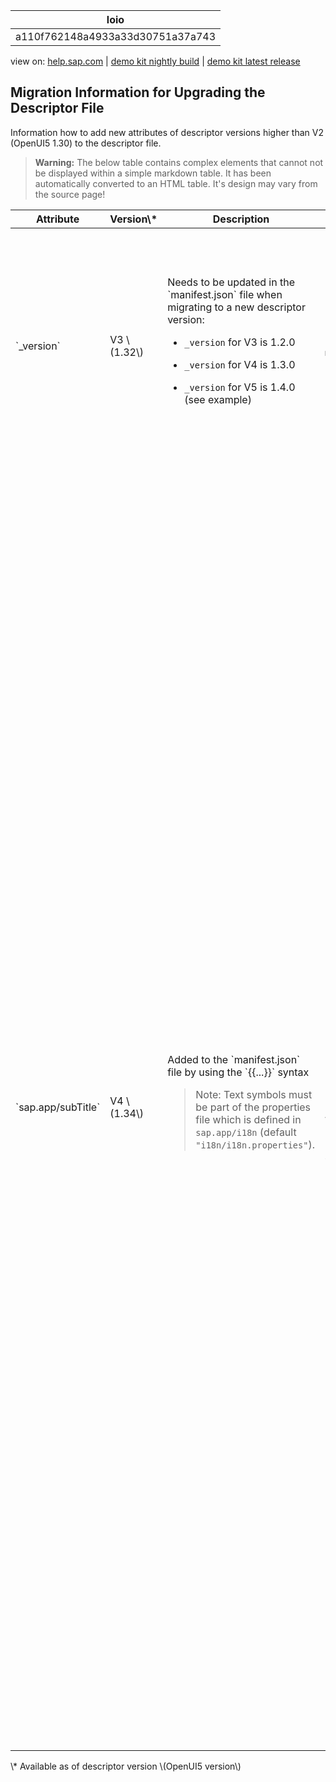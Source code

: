 | loio |
| -----|
| a110f762148a4933a33d30751a37a743 |

<div id="loio">

view on: [help.sap.com](https://help.sap.com/viewer/DRAFT/3237636b137e43519a20ad5513c49ccb/latest/en-US/a110f762148a4933a33d30751a37a743.html) | [demo kit nightly build](https://openui5nightly.hana.ondemand.com/#/topic/a110f762148a4933a33d30751a37a743) | [demo kit latest release](https://openui5.hana.ondemand.com/#/topic/a110f762148a4933a33d30751a37a743)</div>
<!-- loioa110f762148a4933a33d30751a37a743 -->

## Migration Information for Upgrading the Descriptor File

Information how to add new attributes of descriptor versions higher than V2 \(OpenUI5 1.30\) to the descriptor file.

 > **Warning:** The below table contains complex elements that cannot not be displayed within a simple markdown table. It has been automatically converted to an HTML table. It's design may vary from the source page!

<table>
	<thead>
		<tr>
			<th>Attribute</th>
			<th>Version\*</th>
			<th>Description</th>
			<th>Example</th>
		</tr>
	</thead>
	<tbody>
		<tr>
			<td> `_version` </td>
			<td>V3 \(1.32\)</td>
			<td>Needs to be updated in the `manifest.json` file when migrating to a new descriptor version:

 -   `_version` for V3 is 1.2.0
 -   `_version` for V4 is 1.3.0

 -   `_version` for V5 is 1.4.0 \(see example\)
			</td>
			<td> 

```
{
    "_version": "1.4.0",
    "sap.app": {
        ...
```
			</td>
		</tr>
		<tr>
			<td> `sap.app/crossNavigation` </td>
			<td>V3 \(1.32\)</td>
			<td>Contains navigation information and is a mandatory attribute in the `manifest.json` file for SAP Fiori apps; the attribute contains two sections:

 -   `sap.app/crossNavigation/inbounds` - Contains inbound intents and signature information
 -   `sap.app/crossNavigation/outbounds` - Contains required intents that are called explicitely by the app, for example, if a business process is split among different apps A and B. If A calls B, A has outbound the intent to address B.
			</td>
		</tr>
		<tr>
			<td> `sap.app/subTitle` </td>
			<td>V4 \(1.34\)</td>
			<td>Added to the `manifest.json` file by using the `{{...}}` syntax

 > Note:
 > Text symbols must be part of the properties file which is defined in `sap.app/i18n` \(default `"i18n/i18n.properties"`\).
			</td>
			<td> 

```
"sap.app": {
    "_version": "1.3.0",
    ...
    "title": "{{title}}",
    "subTitle": "{{subtitle}}",
```
			</td>
		</tr>
		<tr>
			<td> `sap.app/crossNavigation/inbounds/<inboundname>/subTitle` </td>
			<td>V4 \(1.34\)</td>
			<td>Used to overwrite the `subTitle` attribute per inbound; use the `{{...}}` syntax to add the attribute to the `manifest.json` file

 > Note:
 > Text symbols must be part of the properties file which is defined in `sap.app/i18n` \(default `"i18n/i18n.properties"`\).
			</td>
			<td> 

```
"sap.app": {
    "_version": "1.3.0",
    ...
    "crossNavigation": {
        "inbounds": {
            "contactCreate":
                {
                    "semanticObject": "Contact",
                    "action": "create",
                    "icon": "sap-icon://add-contact",
                    "title": "{{title}}",
                    "subTitle": "{{subtitleOther}}",
```
			</td>
		</tr>
		<tr>
			<td> `sap.ui/fullWidth` </td>
			<td>V4 \(1.34\)</td>
```

 |
| `sapui5/routing/config/async` |V4 \(1.34\)|General setting for routing that indicates how the views are loaded; if set to `true`, the views are loaded asynchronously \(default is `false`\) For performance reasons, we recommend to always use the `async` setting. This recommendation implies that you have followed the OpenUI5 programming model in general and do *HIGHLIGHT START*not*HIGHLIGHT END* rely on any sync-execution depending event-orders.| ```
"sap.ui5": {
   "_version": "1.2.0",
   ...
    "routing": {
        "config": {
            "viewType": "XML",
            "async": true
        ...
        },
        ...
```
			<td>If `dependencies/components/<componentname>/lazy` and `dependencies/libs/<libname>/lazy` are set to `true`, the attribute indicates in an SAP Fiori app that a dependency shall be lazy loaded \(default is `false`\), see the example for `manifest.json` for the SAP Fiori app.</td>
			<td>Example for `manifest.json` for the SAP Fiori app: 

```
"sap.ui5": {
   "_version": "1.2.0",
   ...
   "dependencies": {
        "minUI5Version": "1.34.0",
        "libs": {
            "sap.m": {
                "minVersion": "1.34.0"
            },
            "sap.ui.commons": {
                "minVersion": "1.34.0",
                "lazy": true
            }
        },
        "components": {
            "sap.ui.app.other": {
                "minVersion": "1.1.0"
                "lazy": true
            }
        }
    },
```
			</td>
		</tr>
		<tr>
			<td> `sapui5/routing/config/async` </td>
			<td>V4 \(1.34\)</td>
			<td>General setting for routing that indicates how the views are loaded; if set to `true`, the views are loaded asynchronously \(default is `false`\) For performance reasons, we recommend to always use the `async` setting. This recommendation implies that you have followed the OpenUI5 programming model in general and do **not** rely on any sync-execution depending event-orders.</td>
			<td> 

```
"sap.ui5": {
   "_version": "1.2.0",
   ...
    "routing": {
        "config": {
            "viewType": "XML",
            "async": true
        ...
        },
        ...
```
			</td>
		</tr>
		<tr>
			<td> `sap.ui5/models/preload` </td>
			<td>V5 \(1.38\)</td>
			<td>Defines whether or not the model is initialized \(preloaded\) before the component instance is created and while loading the component preload and its dependencies</td>
			<td> 

```
"equipment": { 
    "preload": true,
    "dataSource": "equipment",
     ...
}

```
			</td>
		</tr>
	</tbody>
</table>
\* Available as of descriptor version \(OpenUI5 version\)

